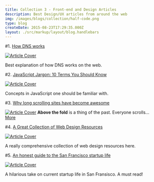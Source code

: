 ```yaml
---
title: Collection 3 - Front-end and Design Articles
description: Best Design/UX articles from around the web 
img: /images/blogs/collection/half-code.png
type: blog
createDate: 2015-08-23T17:29:35.000Z
layout: ./src/markup/layout/blog.handlebars
---
```


#1. [How DNS works](https://howdns.works/)

[![Article Cover](http://images.freeimages.com/images/previews/497/server-at-night-1199726.jpg)](https://howdns.works/)

Best explanation of how DNS works on the web.

#2. [JavaScript Jargon: 10 Terms You Should Know](http://www.hongkiat.com/blog/javascript-jargon/)

[![Article Cover](http://media02.hongkiat.com/javascript-jargon/javascript-jargons.jpg)](http://www.hongkiat.com/blog/javascript-jargon/)

Concepts in JavaScript one should be familiar with.

#3. [Why long scrolling sites have become awesome](http://thenextweb.com/dd/2015/08/19/why-long-scrolling-sites-have-become-awesome/)

[![Article Cover](http://cdn1.tnwcdn.com/wp-content/blogs.dir/1/files/2015/08/nextweb.gif)](http://thenextweb.com/dd/2015/08/19/why-long-scrolling-sites-have-become-awesome/)
**Above the fold** is a thing of the past. Everyone scrolls... [More](http://thenextweb.com/dd/2015/08/19/why-long-scrolling-sites-have-become-awesome/)

#4. [A Great Collection of Web Design Resources](http://enboard.co/webdesign/)

[![Article Cover](http://enboard.co/media/board-image/20150806184835BIG-webdesign.jpg)](http://enboard.co/webdesign/)

A really comprehensive collection of web design resources here. 

#5. [An honest guide to the San Francisco startup life](https://medium.com/@padlet/an-honest-guide-to-the-san-francisco-startup-life-6df13d23689)

[![Article Cover](https://d262ilb51hltx0.cloudfront.net/max/2000/1*nKQvluLJTbvZ9awm_Kz1ZA.jpeg)](https://medium.com/@padlet/an-honest-guide-to-the-san-francisco-startup-life-6df13d23689)

A hilarious take on current startup life in San Fransisco. A must read! 